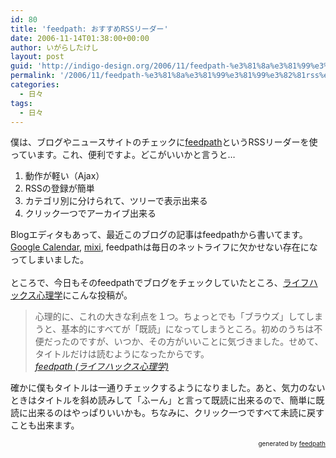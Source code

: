 ```yaml
---
id: 80
title: 'feedpath: おすすめRSSリーダー'
date: 2006-11-14T01:38:00+00:00
author: いがらしたけし
layout: post
guid: 'http://indigo-design.org/2006/11/feedpath-%e3%81%8a%e3%81%99%e3%81%99%e3%82%81rss%e3%83%aa%e3%83%bc%e3%83%80%e3%83%bc/'
permalink: '/2006/11/feedpath-%e3%81%8a%e3%81%99%e3%81%99%e3%82%81rss%e3%83%aa%e3%83%bc%e3%83%80%e3%83%bc/'
categories:
  - 日々
tags:
  - 日々
---
```

僕は、ブログやニュースサイトのチェックに<a href="http://feedpath.jp/feedreader/">feedpath</a>というRSSリーダーを使っています。これ、便利ですよ。どこがいいかと言うと…<br /><ol><li>動作が軽い（Ajax）</li><li>RSSの登録が簡単</li><li>カテゴリ別に分けられて、ツリーで表示出来る</li><li>クリック一つでアーカイブ出来る<br /></li></ol>Blogエディタもあって、最近このブログの記事はfeedpathから書いてます。<a href="http://www.google.com/calendar/">Google Calendar</a>, <a href="http://mixi.jp/">mixi</a>, feedpathは毎日のネットライフに欠かせない存在になってしまいました。<br /><br />ところで、今日もそのfeedpathでブログをチェックしていたところ、<a href="http://www.month-psy.sakura.ne.jp/blog/">ライフハックス心理学</a>にこんな投稿が。<blockquote>心理的に、これの大きな利点を１つ。ちょっとでも「ブラウズ」してしまうと、基本的にすべてが「既読」になってしまうところ。初めのうちは不便だったのですが、いつか、その方がいいことに気づきました。せめて、タイトルだけは読むようになったからです。<br /><cite><a href="http://www.month-psy.sakura.ne.jp/blog/2006/11/feedpath.html">feedpath (ライフハックス心理学)</a></cite></blockquote>
確かに僕もタイトルは一通りチェックするようになりました。あと、気力のないときはタイトルを斜め読みして「ふーん」と言って既読に出来るので、簡単に既読に出来るのはやっぱりいいかも。ちなみに、クリック一つですべて未読に戻すことも出来ます。<br />
<div style="text-align: right;font-size: 10px">
&nbsp;&nbsp;<span>generated by <a href="http://feedpath.jp">feedpath</a></span>
</div>